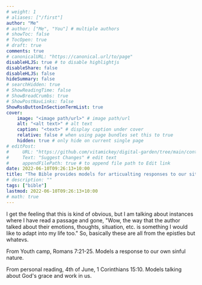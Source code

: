 ```yaml
---
# weight: 1
# aliases: ["/first"]
author: "Me"
# author: ["Me", "You"] # multiple authors
# showToc: false
# TocOpen: true
# draft: true
comments: true
# canonicalURL: "https://canonical.url/to/page"
disableHLJS: true # to disable highlightjs
disableShare: false
disableHLJS: false
hideSummary: false
# searchHidden: true
# ShowReadingTime: false
# ShowBreadCrumbs: true
# ShowPostNavLinks: false
ShowRssButtonInSectionTermList: true
cover:
    image: "<image path/url>" # image path/url
    alt: "<alt text>" # alt text
    caption: "<text>" # display caption under cover
    relative: false # when using page bundles set this to true
    hidden: true # only hide on current single page
# editPost:
#     URL: "https://github.com/vitamickey/digital-garden/tree/main/content"
#     Text: "Suggest Changes" # edit text
#     appendFilePath: true # to append file path to Edit link
date: 2022-06-10T09:26:13+10:00
title: "The Bible provides models for articualting responses to our situations"
# description: ""
tags: ["bible"]
lastmod: 2022-06-10T09:26:13+10:00
# math: true
---
```


I get the feeling that this is kind of obvious, but I am talking about instances where I have read a passage and gone, "Wow, the way that the author talked about their emotions, thoughts, situation, etc. is something I would like to adapt into my life too." So, basically these are all from the epistles but whatevs. 

From Youth camp, Romans 7:21-25. Models a response to our own sinful nature. 

From personal reading, 4th of June, 1 Corinthians 15:10. Models talking about God's grace and work in us. 
